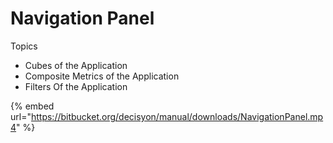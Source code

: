 # Navigation Panel

Topics

* Cubes of the Application
* Composite Metrics of the Application
* Filters Of the Application

{% embed url="https://bitbucket.org/decisyon/manual/downloads/NavigationPanel.mp4" %}



 



